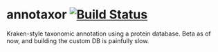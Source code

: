 annotaxor [![Build Status](https://magnum.travis-ci.com/abremges/annotaxor.svg?token=Ebg4XZAcowyajM89NgpH)](https://magnum.travis-ci.com/abremges/annotaxor)
=========

Kraken-style taxonomic annotation using a protein database.
Beta as of now, and building the custom DB is painfully slow.
